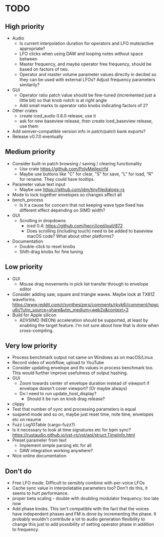 # TODO

## High priority

* Audio
  * Is current interpolation duration for operators and LFO mute/active
    appropriate?
  * LFO clicks when using DAW and looping notes without space between
  * Master frequency, and maybe operator free frequency, should be based
    on factors of two.
  * Operator and master volume parameter values directly in decibel so they
    can be used with external LFOs? Adjust frequency parameters similarily?
* GUI
  * Operator ratio patch value should be fine-tuned (incremented just a little
    bit) so that knob notch is at right angle
  * Add small marks to operator ratio knobs indicating factors of 2?
* Other crates
  * create iced_audio 0.8.0 release, use it
  * ask for new baseview release, then create iced_baseview release, use them
* Add semver-compatible version info in patch/patch bank exports?
* Release v0.7.0 eventually

## Medium priority

* Consider built-in patch browsing / saving / clearing functionality
  * Use crate https://github.com/PolyMeilex/rfd
  * Maybe use buttons like "C" for clear, "S" for save, "L" for load, "R" for
    rename. They could have tooltips.
* Parameter value text input
  * Maybe use https://github.com/jdm/tinyfiledialogs-rs
* Mode to lock together envelopes so changes affect all
* bench_process
  * Is it a cause for concern that not keeping wave type fixed has different
    effect depending on SIMD width?
* GUI
  * Scrolling in dropdowns
    * iced 0.4: https://github.com/hecrj/iced/pull/872
    * Does scrolling (including touch) need to be added to baseview
      macOS code? What about other platforms?
* Documentation
  * Double-click to reset knobs
  * Shift-drag knobs for fine tuning

## Low priority

* GUI
  * Mouse drag movements in pick list transfer through to envelope editor
* Consider adding saw, square and triangle waves. Maybe look at
  TX81Z waveforms. https://www.reddit.com/r/synthesizers/comments/rkyk6j/comment/hpgcu6r/?utm_source=share&utm_medium=web2x&context=3
* Build for Apple silicon
  * ADVSIMD (NEON) acceleration should be supported, at least by enabling the
    target feature. I'm not sure about how that is done when cross-compiling.

## Very low priority

* Process benchmark output not same on Windows as on macOS/Linux
* Record video of workflow, upload to YouTube
* Consider updating envelope and lfo values in process benchmark too. This
  would further improve usefulness of output hashing.
* GUI
  * Zoom towards center of envelope duration instead of viewport if
    envelope doesn't cover viewport? (Or maybe always)
  * Do I need to run update_host_display?
    * Should it be run on knob drag release?
* clippy
* Test that number of sync and processing parameters is equal
* suspend mode and so on, maybe just reset time, note time, envelopes etc on resume
* Fuzz Log10Table (cargo-fuzz?)
* Is it necessary to look at time signatures etc for bpm sync?
  https://rustaudio.github.io/vst-rs/vst/api/struct.TimeInfo.html
* Preset parameter from text
  * Implement simple parsing etc for all
  * DAW integration working anywhere?
* Nice online documentation

## Don't do

* Free LFO mode. Difficult to sensibly combine with per-voice LFOs
* Cache sync value in interpolatable parameters too? Don't do this, it seems
  to hurt performance.
* proper beta scaling - double with doubling modulator frequency: too late now
* Add phase knobs. This isn't compatible with the fact that the voices have
  independent phases and FM is done by incrementing the phase. It probably
  wouldn't contribute a lot to audio generation flexibility to change this
  just to add possibility of setting operator phase in addition to frequency.
